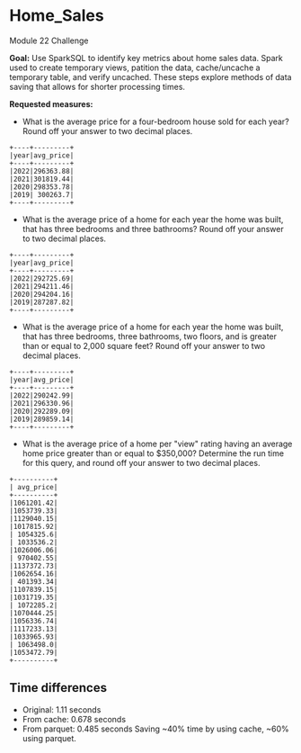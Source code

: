 # Home_Sales
Module 22 Challenge

**Goal:** Use SparkSQL to identify key metrics about home sales data. Spark used to create temporary views, patition the data, cache/uncache a temporary table, and verify uncached. These steps explore methods of data saving that allows for shorter processing times.

**Requested measures:**
- What is the average price for a four-bedroom house sold for each year? Round off your answer to two decimal places.

```
+----+---------+
|year|avg_price|
+----+---------+
|2022|296363.88|
|2021|301819.44|
|2020|298353.78|
|2019| 300263.7|
+----+---------+
```

- What is the average price of a home for each year the home was built, that has three bedrooms and three bathrooms? Round off your answer to two decimal places.

```
+----+---------+
|year|avg_price|
+----+---------+
|2022|292725.69|
|2021|294211.46|
|2020|294204.16|
|2019|287287.82|
+----+---------+
```

- What is the average price of a home for each year the home was built, that has three bedrooms, three bathrooms, two floors, and is greater than or equal to 2,000 square feet? Round off your answer to two decimal places.
```
+----+---------+
|year|avg_price|
+----+---------+
|2022|290242.99|
|2021|296330.96|
|2020|292289.09|
|2019|289859.14|
+----+---------+
```

- What is the average price of a home per "view" rating having an average home price greater than or equal to $350,000? Determine the run time for this query, and round off your answer to two decimal places.
```
+----------+
| avg_price|
+----------+
|1061201.42|
|1053739.33|
|1129040.15|
|1017815.92|
| 1054325.6|
| 1033536.2|
|1026006.06|
| 970402.55|
|1137372.73|
|1062654.16|
| 401393.34|
|1107839.15|
|1031719.35|
| 1072285.2|
|1070444.25|
|1056336.74|
|1117233.13|
|1033965.93|
| 1063498.0|
|1053472.79|
+----------+
```

## Time differences
- Original: 1.11 seconds
- From cache: 0.678 seconds
- From parquet: 0.485 seconds
Saving ~40% time by using cache, ~60% using parquet.